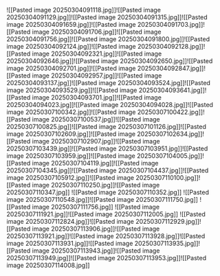 ![[Pasted image 20250304091118.jpg]]![[Pasted image 20250304091129.jpg]]![[Pasted image 20250304091315.jpg]]![[Pasted image 20250304091659.jpg]]![[Pasted image 20250304091703.jpg]]![[Pasted image 20250304091706.jpg]]![[Pasted image 20250304091756.jpg]]![[Pasted image 20250304091800.jpg]]![[Pasted image 20250304092124.jpg]]![[Pasted image 20250304092128.jpg]]![[Pasted image 20250304092321.jpg]]![[Pasted image 20250304092646.jpg]]![[Pasted image 20250304092650.jpg]]![[Pasted image 20250304092701.jpg]]![[Pasted image 20250304092847.jpg]]![[Pasted image 20250304092957.jpg]]![[Pasted image 20250304093137.jpg]]![[Pasted image 20250304093524.jpg]]![[Pasted image 20250304093529.jpg]]![[Pasted image 20250304093641.jpg]]![[Pasted image 20250304093701.jpg]]![[Pasted image 20250304094023.jpg]]![[Pasted image 20250304094028.jpg]]![[Pasted image 20250307100342.jpg]]![[Pasted image 20250307100422.jpg]]![[Pasted image 20250307100537.jpg]]![[Pasted image 20250307100825.jpg]]![[Pasted image 20250307101126.jpg]]![[Pasted image 20250307102609.jpg]]![[Pasted image 20250307102634.jpg]]![[Pasted image 20250307102907.jpg]]![[Pasted image 20250307103439.jpg]]![[Pasted image 20250307103951.jpg]]![[Pasted image 20250307103959.jpg]]![[Pasted image 20250307104005.jpg]]![[Pasted image 20250307104119.jpg]]![[Pasted image 20250307104345.jpg]]![[Pasted image 20250307104437.jpg]]![[Pasted image 20250307105912.jpg]]![[Pasted image 20250307110100.jpg]]![[Pasted image 20250307110250.jpg]]![[Pasted image 20250307110347.jpg]]
![[Pasted image 20250307110352.jpg]]
![[Pasted image 20250307110548.jpg]]![[Pasted image 20250307111750.jpg]]
![[Pasted image 20250307111756.jpg]]
![[Pasted image 20250307111921.jpg]]![[Pasted image 20250307112005.jpg]]
![[Pasted image 20250307112824.jpg]]![[Pasted image 20250307112929.jpg]]![[Pasted image 20250307113906.jpg]]![[Pasted image 20250307113921.jpg]]![[Pasted image 20250307113928.jpg]]![[Pasted image 20250307113931.jpg]]![[Pasted image 20250307113935.jpg]]![[Pasted image 20250307113943.jpg]]![[Pasted image 20250307113949.jpg]]![[Pasted image 20250307113953.jpg]]![[Pasted image 20250307114008.jpg]]